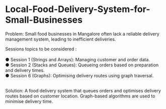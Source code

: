 # Local-Food-Delivery-System-for-Small-Businesses

Problem:
Small food businesses in Mangalore often lack a reliable delivery
management system, leading to inefficient deliveries.<br>

Sessions topics to be considered :<br>
<br>● Session 1 (Strings and Arrays): Managing customer and order data.
<br>● Session 2 (Stacks and Queues): Queueing orders based on
preparation and delivery times.
<br>● Session 6 (Graphs): Optimising delivery routes using graph traversal.

<br>
Solution:
A food delivery system that queues orders and optimises delivery routes
based on customer location. Graph-based algorithms are used to minimise
delivery time.
